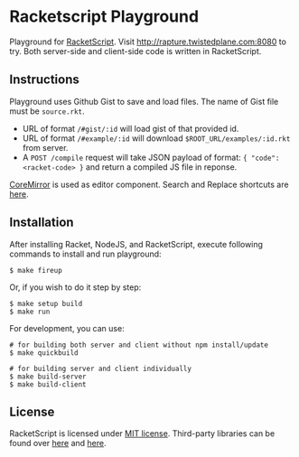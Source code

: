 Racketscript Playground
=======================

Playground
for [RacketScript](https://github.com/vishesh/racketscript).  Visit
http://rapture.twistedplane.com:8080 to try. Both server-side and
client-side code is written in RacketScript.

## Instructions

Playground uses Github Gist to save and load files. The name of Gist
file must be `source.rkt`.

- URL of format `/#gist/:id` will load gist of that provided id.
- URL of format `/#example/:id` will download
  `$ROOT_URL/examples/:id.rkt` from server.
- A `POST /compile` request will take JSON payload of format: `{
  "code": <racket-code> }` and return a compiled JS file in reponse.
  
[CoreMirror](https://codemirror.net/) is used as editor
component. Search and Replace shortcuts
are [here](https://codemirror.net/demo/search.html).

## Installation

After installing Racket, NodeJS, and RacketScript, execute following
commands to install and run playground:

	$ make fireup

Or, if you wish to do it step by step:

    $ make setup build
    $ make run

For development, you can use:

	# for building both server and client without npm install/update
	$ make quickbuild

	# for building server and client individually
	$ make build-server
	$ make build-client

## License

RacketScript is licensed under [MIT license](LICENSE). Third-party
libraries can be found over [here](static/index.html)
and [here](package.json).
